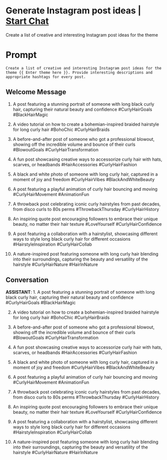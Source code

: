 

# Generate Instagram post ideas | [Start Chat](https://gptcall.net/chat.html?data=%7B%22contact%22%3A%7B%22id%22%3A%22DDnALI2Qh6pRRTey9GLax%22%2C%22flow%22%3Atrue%7D%7D)
Create a list of creative and interesting Instagram post ideas for the theme 

# Prompt

```
Create a list of creative and interesting Instagram post ideas for the theme {{ Enter theme here }}. Provide interesting descriptions and appropriate hashtags for every post.

```

## Welcome Message
1. A post featuring a stunning portrait of someone with long black curly hair, capturing their natural beauty and confidence #CurlyHairGoals #BlackHairMagic

2. A video tutorial on how to create a bohemian-inspired braided hairstyle for long curly hair #BohoChic #CurlyHairBraids

3. A before-and-after post of someone who got a professional blowout, showing off the incredible volume and bounce of their curls #BlowoutGoals #CurlyHairTransformation

4. A fun post showcasing creative ways to accessorize curly hair with hats, scarves, or headbands #HairAccessories #CurlyHairFashion

5. A black and white photo of someone with long curly hair, captured in a moment of joy and freedom #CurlyHairVibes #BlackAndWhiteBeauty

6. A post featuring a playful animation of curly hair bouncing and moving #CurlyHairMovement #AnimationFun

7. A throwback post celebrating iconic curly hairstyles from past decades, from disco curls to 80s perms #ThrowbackThursday #CurlyHairHistory

8. An inspiring quote post encouraging followers to embrace their unique beauty, no matter their hair texture #LoveYourself #CurlyHairConfidence

9. A post featuring a collaboration with a hairstylist, showcasing different ways to style long black curly hair for different occasions #HairstyleInspiration #CurlyHairCollab

10. A nature-inspired post featuring someone with long curly hair blending into their surroundings, capturing the beauty and versatility of the hairstyle #CurlyHairNature #HairInNature

## Conversation

**ASSISTANT**: 1. A post featuring a stunning portrait of someone with long black curly hair, capturing their natural beauty and confidence #CurlyHairGoals #BlackHairMagic

2. A video tutorial on how to create a bohemian-inspired braided hairstyle for long curly hair #BohoChic #CurlyHairBraids

3. A before-and-after post of someone who got a professional blowout, showing off the incredible volume and bounce of their curls #BlowoutGoals #CurlyHairTransformation

4. A fun post showcasing creative ways to accessorize curly hair with hats, scarves, or headbands #HairAccessories #CurlyHairFashion

5. A black and white photo of someone with long curly hair, captured in a moment of joy and freedom #CurlyHairVibes #BlackAndWhiteBeauty

6. A post featuring a playful animation of curly hair bouncing and moving #CurlyHairMovement #AnimationFun

7. A throwback post celebrating iconic curly hairstyles from past decades, from disco curls to 80s perms #ThrowbackThursday #CurlyHairHistory

8. An inspiring quote post encouraging followers to embrace their unique beauty, no matter their hair texture #LoveYourself #CurlyHairConfidence

9. A post featuring a collaboration with a hairstylist, showcasing different ways to style long black curly hair for different occasions #HairstyleInspiration #CurlyHairCollab

10. A nature-inspired post featuring someone with long curly hair blending into their surroundings, capturing the beauty and versatility of the hairstyle #CurlyHairNature #HairInNature

